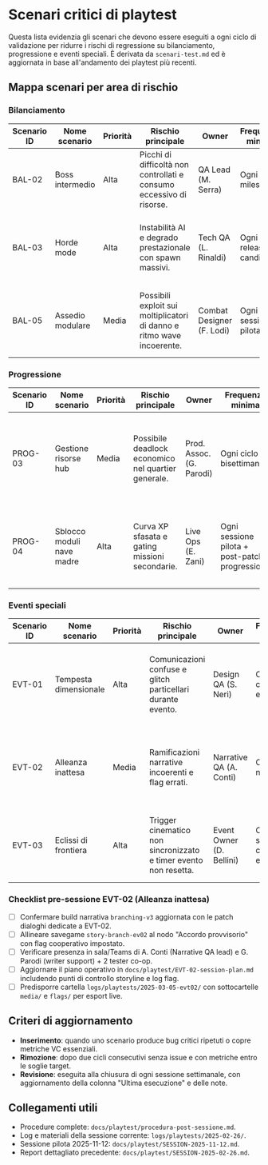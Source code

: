 # Scenari critici di playtest

Questa lista evidenzia gli scenari che devono essere eseguiti a ogni ciclo di validazione per ridurre i rischi di regressione su bilanciamento, progressione e eventi speciali. È derivata da `scenari-test.md` ed è aggiornata in base all'andamento dei playtest più recenti.

## Mappa scenari per area di rischio

### Bilanciamento

| Scenario ID | Nome scenario | Priorità | Rischio principale | Owner | Frequenza minima | Ultima esecuzione | Metrica di successo | Note |
| --- | --- | --- | --- | --- | --- | --- | --- | --- |
| BAL-02 | Boss intermedio | Alta | Picchi di difficoltà non controllati e consumo eccessivo di risorse. | QA Lead (M. Serra) | Ogni build milestone | 2025-02-26 | Tasso vittoria ≥80%, HP residui medi ≥35%, uso pozioni ≤2 a run. | Richiesti nuovi log di combattimento per confermare tuning stamina. |
| BAL-03 | Horde mode | Alta | Instabilità AI e degrado prestazionale con spawn massivi. | Tech QA (L. Rinaldi) | Ogni release candidata | 2025-02-26 | Frame rate medio ≥55 fps, nessun blocco AI oltre 35 unità, completamento ≥70%. | Presente bug #143 su pathfinding bloccato oltre 35 unità. |
| BAL-05 | Assedio modulare | Media | Possibili exploit sui moltiplicatori di danno e ritmo wave incoerente. | Combat Designer (F. Lodi) | Ogni sessione pilota | Pianificata 2025-11-12 | Tempo ≤12 min, vittorie consecutive ≥2, DPS ondate 3-5 entro ±10% target. | Nuova telemetria dps richiesta; verificare script `logs/pilot-2025-11-12/telemetry/damage.json`. |

### Progressione

| Scenario ID | Nome scenario | Priorità | Rischio principale | Owner | Frequenza minima | Ultima esecuzione | Metrica di successo | Note |
| --- | --- | --- | --- | --- | --- | --- | --- | --- |
| PROG-03 | Gestione risorse hub | Media | Possibile deadlock economico nel quartier generale. | Prod. Assoc. (G. Parodi) | Ogni ciclo bisettimanale | 2025-02-26 | Saldo risorse finale ≥20% target, tempo ciclo ≤15 min, zero code bloccate. | Necessario verificare aggiornamento fogli calcolo auto-sync. |
| PROG-04 | Sblocco moduli nave madre | Alta | Curva XP sfasata e gating missioni secondarie. | Live Ops (E. Zani) | Ogni sessione pilota + post-patch progressione | Pianificata 2025-11-12 | XP entro ±5% curva, 3 moduli sbloccati ≤25 min, nessun gate secondario. | Introdotta checklist XP → verificare export `progression-metrics.csv`. |

### Eventi speciali

| Scenario ID | Nome scenario | Priorità | Rischio principale | Owner | Frequenza minima | Ultima esecuzione | Metrica di successo | Note |
| --- | --- | --- | --- | --- | --- | --- | --- | --- |
| EVT-01 | Tempesta dimensionale | Alta | Comunicazioni confuse e glitch particellari durante evento. | Design QA (S. Neri) | Ogni patch contenuti evento | 2025-02-27 | Zero glitch particellari, latenza trigger <1.5 s, prompt vocali riprodotti al 100%. | Patch DimensionalStorm 2025-02-27 validata: flash eliminato, monitorare bloom build console (#144). |
| EVT-02 | Alleanza inattesa | Media | Ramificazioni narrative incoerenti e flag errati. | Narrative QA (A. Conti) | Ogni sprint narrativa | Pianificata 2025-03-05 | Flag narrativi coerenti al 100%, tre rami documentati, nessun dialogo fuori ordine. | Slot dedicato 2025-03-05 15:00-17:00 CET con A. Conti + writer support (G. Parodi); riferimenti checklist pre-sessione. |
| EVT-03 | Eclissi di frontiera | Alta | Trigger cinematico non sincronizzato e timer evento non resetta. | Event Owner (D. Bellini) | Ogni sessione con build evento | Pianificata 2025-11-12 | Trigger cinematico <2 s, timer reset 3/3, zero crash/glitch luminosi. | Richiede acquisizione video + log particellari (`logs/pilot-2025-11-12/telemetry/effects-trace.log`). |

### Checklist pre-sessione EVT-02 (Alleanza inattesa)

- [ ] Confermare build narrativa `branching-v3` aggiornata con le patch dialoghi dedicate a EVT-02.
- [ ] Allineare savegame `story-branch-ev02` al nodo "Accordo provvisorio" con flag cooperativo impostato.
- [ ] Verificare presenza in sala/Teams di A. Conti (Narrative QA lead) e G. Parodi (writer support) + 2 tester co-op.
- [ ] Aggiornare il piano operativo in `docs/playtest/EVT-02-session-plan.md` includendo punti di controllo storyline e log flag.
- [ ] Predisporre cartella `logs/playtests/2025-03-05-evt02/` con sottocartelle `media/` e `flags/` per esport live.

## Criteri di aggiornamento
- **Inserimento**: quando uno scenario produce bug critici ripetuti o copre metriche VC essenziali.
- **Rimozione**: dopo due cicli consecutivi senza issue e con metriche entro le soglie target.
- **Revisione**: eseguita alla chiusura di ogni sessione settimanale, con aggiornamento della colonna "Ultima esecuzione" e delle note.

## Collegamenti utili
- Procedure complete: `docs/playtest/procedura-post-sessione.md`.
- Log e materiali della sessione corrente: `logs/playtests/2025-02-26/`.
- Sessione pilota 2025-11-12: `docs/playtest/SESSION-2025-11-12.md`.
- Report dettagliato precedente: `docs/playtest/SESSION-2025-02-26.md`.

